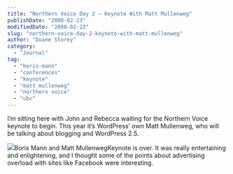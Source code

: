 ```yaml
---
title: "Northern Voice Day 2 – Keynote With Matt Mullenweg"
publishDate: "2008-02-23"
modifiedDate: "2008-02-23"
slug: "northern-voice-day-2-keynote-with-matt-mullenweg"
author: "Duane Storey"
category:
  - "Journal"
tag:
  - "boris-mann"
  - "conferences"
  - "keynote"
  - "matt mullenweg"
  - "northern voice"
  - "ubc"
---
```


I’m sitting here with John and Rebecca waiting for the Northern Voice keynote to begin. This year it’s WordPress’ own Matt Mullenweg, who will be talking about blogging and WordPress 2.5.

![](http://www.migratorynerd.com/wp-content/uploads/2008/02/2285617075_9700155202.jpg)Boris Mann and Matt MullenwegKeynote is over. It was really entertaining and enlightening, and I thought some of the points about advertising overload with sites like Facebook were interesting.
